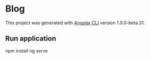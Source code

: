 # Blog

This project was generated with [Angular CLI](https://github.com/angular/angular-cli) version 1.0.0-beta.31.

## Run application 

npm install 
ng serve

